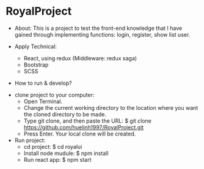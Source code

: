 # RoyalProject

- About: This is a project to test the front-end knowledge that I have gained through implementing functions: login, register, show list user.

- Apply Technical:
  + React, using redux (Middleware: redux saga)
  + Bootstrap
  + SCSS

- How to run & develop?
* clone project to your computer:
  + Open Terminal.
  + Change the current working directory to the location where you want the cloned directory to be made.
  + Type git clone, and then paste the URL: \$ git clone https://github.com/huelinh1997/RoyalProject.git
  + Press Enter. Your local clone will be created.</li>
* Run project:
  + cd project: $ cd royalui
  + Install node mudule: $ npm install
  + Run react app: $ npm start 

